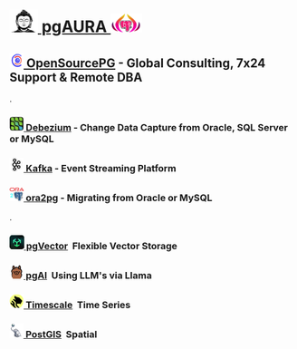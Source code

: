  

# [<img height=40 width=50 src=img/budha.png> pgAURA <img height=33 width=55 src=img/pgaura.png>](https://pgora.com)

## [<img height=25 width=25 src=img/osdb.jpg>&nbsp;OpenSourcePG](https://opensource-db.com) - Global Consulting, 7x24 Support & Remote DBA
.
### [<img height=25 width=25 src=img/debezium.jpg>&nbsp;Debezium](https://debezium.io) - Change Data Capture from Oracle, SQL Server or MySQL
### [<img height=25 width=25 src=img/kafka.jpg>&nbsp;Kafka](https://kafka.apache.org) - Event Streaming Platform
### [<img height=25 width=25 src=img/ora2pg.png>&nbsp;ora2pg](https://github.com/ora2pg/ora2pg) - Migrating from Oracle or MySQL
.
### [<img height=25 width25 src=img/vector.png>&nbsp;pgVector](https://github.com/pg_vector)&nbsp;&nbsp;Flexible Vector Storage
### [<img height=25 width25 src=img/pgai.jpg>&nbsp;pgAI](https://github.com/timescaledb/pgai)&nbsp;&nbsp;Using LLM's via Llama
### [<img height=25 width25 src=img/timescale.png>&nbsp;Timescale](https://github.com/timescaledb/timescale)&nbsp;&nbsp;Time Series
### [<img height=25 width25 src=img/postgis.jpg>&nbsp;PostGIS](https://github.com/timescaledb/pgai)&nbsp;&nbsp;Spatial

